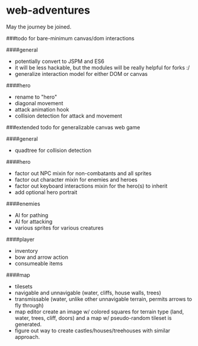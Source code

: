 # web-adventures

May the journey be joined.

###todo for bare-minimum canvas/dom interactions

####general
- potentially convert to JSPM and ES6
- it will be less hackable, but the modules will be really helpful for forks :/
- generalize interaction model for either DOM or canvas

####hero

- rename to "hero"
- diagonal movement
- attack animation hook
- collision detection for attack and movement

###extended todo for generalizable canvas web game 

####general

- quadtree for collision detection

####hero

- factor out NPC mixin for non-combatants and all sprites
- factor out character mixin for enemies and heroes
- factor out keyboard interactions mixin for the hero(s) to inherit
- add optional hero portrait

####enemies

- AI for pathing
- AI for attacking
- various sprites for various creatures

####player

- inventory
- bow and arrow action
- consumeable items

####map

- tilesets
- navigable and unnavigable (water, cliffs, house walls, trees)
- transmissable (water, unlike other unnavigable terrain, permits arrows to fly through)
- map editor create an image w/ colored squares for terrain type (land, water, trees, cliff, doors) and a map w/ pseudo-random tileset is generated.
- figure out way to create castles/houses/treehouses with similar approach.
